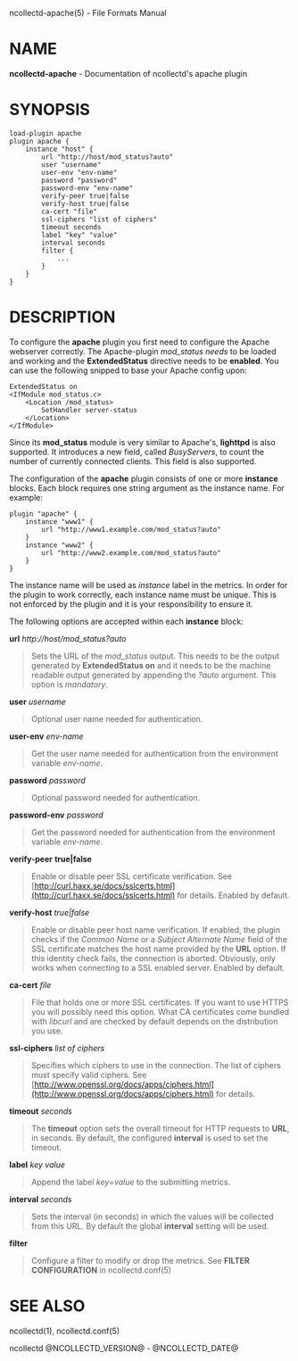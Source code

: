 ncollectd-apache(5) - File Formats Manual

# NAME

**ncollectd-apache** - Documentation of ncollectd's apache plugin

# SYNOPSIS

	load-plugin apache
	plugin apache {
	    instance "host" {
	        url "http://host/mod_status?auto"
	        user "username"
	        user-env "env-name"
	        password "password"
	        password-env "env-name"
	        verify-peer true|false
	        verify-host true|false
	        ca-cert "file"
	        ssl-ciphers "list of ciphers"
	        timeout seconds
	        label "key" "value"
	        interval seconds
	        filter {
	            ...
	        }
	    }
	}

# DESCRIPTION

To configure the **apache** plugin you first need to configure the Apache
webserver correctly. The Apache-plugin *mod\_status needs* to be loaded and
working and the **ExtendedStatus** directive needs to be **enabled**. You can use
the following snipped to base your Apache config upon:

	ExtendedStatus on
	<IfModule mod_status.c>
	    <Location /mod_status>
	        SetHandler server-status
	    </Location>
	</IfModule>

Since its **mod\_status** module is very similar to Apache's, **lighttpd** is
also supported. It introduces a new field, called *BusyServers*, to count the
number of currently connected clients. This field is also supported.

The configuration of the **apache** plugin consists of one or more
**instance** blocks. Each block requires one string argument
as the instance name. For example:

	plugin "apache" {
	    instance "www1" {
	        url "http://www1.example.com/mod_status?auto"
	    }
	    instance "www2" {
	        url "http://www2.example.com/mod_status?auto"
	    }
	}

The instance name will be used as *instance* label in the metrics.
In order for the plugin to work correctly, each instance name must be unique.
This is not enforced by the plugin and it is your responsibility to ensure it.

The following options are accepted within each **instance** block:

**url** *http://host/mod\_status?auto*

> Sets the URL of the *mod\_status* output. This needs to be the output generated
> by **ExtendedStatus on** and it needs to be the machine readable output
> generated by appending the *?auto* argument. This option is *mandatory*.

**user** *username*

> Optional user name needed for authentication.

**user-env** *env-name*

> Get the user name needed for authentication from the environment variable *env-name*.

**password** *password*

> Optional password needed for authentication.

**password-env** *password*

> Get the password needed for authentication from the environment variable *env-name*.

**verify&#45;peer** **true|false**

> Enable or disable peer SSL certificate verification. See
> [http://curl.haxx.se/docs/sslcerts.html](http://curl.haxx.se/docs/sslcerts.html)
> for details. Enabled by default.

**verify-host** *true|false*

> Enable or disable peer host name verification. If enabled, the plugin checks
> if the *Common Name* or a *Subject Alternate Name* field of the SSL
> certificate matches the host name provided by the **URL** option. If this
> identity check fails, the connection is aborted. Obviously, only works when
> connecting to a SSL enabled server. Enabled by default.

**ca-cert** *file*

> File that holds one or more SSL certificates. If you want to use HTTPS you will
> possibly need this option. What CA certificates come bundled with *libcurl*
> and are checked by default depends on the distribution you use.

**ssl-ciphers** *list of ciphers*

> Specifies which ciphers to use in the connection. The list of ciphers
> must specify valid ciphers. See
> [http://www.openssl.org/docs/apps/ciphers.html](http://www.openssl.org/docs/apps/ciphers.html)
> for details.

**timeout** *seconds*

> The **timeout** option sets the overall timeout for HTTP requests to **URL**, in
> seconds. By default, the configured **interval** is used to set the timeout.

**label** *key* *value*

> Append the label *key*=*value* to the submitting metrics.

**interval** *seconds*

> Sets the interval (in seconds) in which the values will be collected from this
> URL. By default the global **interval** setting will be used.

**filter**

> Configure a filter to modify or drop the metrics. See **FILTER CONFIGURATION** in
> ncollectd.conf(5)

# SEE ALSO

ncollectd(1),
ncollectd.conf(5)

ncollectd @NCOLLECTD\_VERSION@ - @NCOLLECTD\_DATE@
